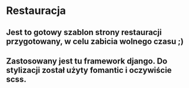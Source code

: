 # Restauracja

## Jest to gotowy szablon strony restauracji przygotowany, w celu zabicia wolnego czasu ;)

## Zastosowany jest tu framework django. Do stylizacji został użyty fomantic i oczywiście scss.
